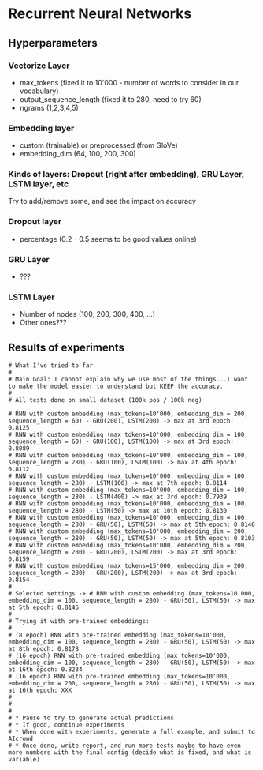 # Recurrent Neural Networks

## Hyperparameters

### Vectorize Layer

* max_tokens (fixed it to 10'000 - number of words to consider in our vocabulary)
* output_sequence_length (fixed it to 280, need to try 60)
* ngrams (1,2,3,4,5)

### Embedding layer

* custom (trainable) or preprocessed (from GloVe)
* embedding_dim (64, 100, 200, 300)

### Kinds of layers: Dropout (right after embedding), GRU Layer, LSTM layer, etc

Try to add/remove some, and see the impact on accuracy

### Dropout layer

* percentage (0.2 - 0.5 seems to be good values online)

### GRU Layer

* ???

### LSTM Layer

* Number of nodes (100, 200, 300, 400, ...)
* Other ones???

## Results of experiments

```shell
# What I've tried to far
#
# Main Goal: I cannot explain why we use most of the things...I want to make the model easier to understand but KEEP the accuracy.
#
# All tests done on small dataset (100k pos / 100k neg)

# RNN with custom embedding (max_tokens=10'000, embedding_dim = 200, sequence_length = 60) - GRU(200), LSTM(200) -> max at 3rd epoch: 0.8125
# RNN with custom embedding (max_tokens=10'000, embedding_dim = 100, sequence_length = 60) - GRU(100), LSTM(100) -> max at 3rd epoch: 0.8089
# RNN with custom embedding (max_tokens=10'000, embedding_dim = 100, sequence_length = 280) - GRU(100), LSTM(100) -> max at 4th epoch: 0.8112
# RNN with custom embedding (max_tokens=10'000, embedding_dim = 100, sequence_length = 280) - LSTM(100) -> max at 7th epoch: 0.8114
# RNN with custom embedding (max_tokens=10'000, embedding_dim = 100, sequence_length = 280) - LSTM(400) -> max at 3rd epoch: 0.7939
# RNN with custom embedding (max_tokens=10'000, embedding_dim = 100, sequence_length = 280) - LSTM(50) -> max at 10th epoch: 0.8130
# RNN with custom embedding (max_tokens=10'000, embedding_dim = 100, sequence_length = 280) - GRU(50), LSTM(50) -> max at 5th epoch: 0.8146
# RNN with custom embedding (max_tokens=10'000, embedding_dim = 200, sequence_length = 280) - GRU(50), LSTM(50) -> max at 5th epoch: 0.8103
# RNN with custom embedding (max_tokens=10'000, embedding_dim = 200, sequence_length = 280) - GRU(200), LSTM(200) -> max at 3rd epoch: 0.8159
# RNN with custom embedding (max_tokens=15'000, embedding_dim = 200, sequence_length = 280) - GRU(200), LSTM(200) -> max at 3rd epoch: 0.8154
#
# Selected settings -> # RNN with custom embedding (max_tokens=10'000, embedding_dim = 100, sequence_length = 280) - GRU(50), LSTM(50) -> max at 5th epoch: 0.8146
#
# Trying it with pre-trained embeddings:
#
# (8 epoch) RNN with pre-trained embedding (max_tokens=10'000, embedding_dim = 100, sequence_length = 280) - GRU(50), LSTM(50) -> max at 8th epoch: 0.8178
# (16 epoch) RNN with pre-trained embedding (max_tokens=10'000, embedding_dim = 100, sequence_length = 280) - GRU(50), LSTM(50) -> max at 16th epoch: 0.8234
# (16 epoch) RNN with pre-trained embedding (max_tokens=10'000, embedding_dim = 200, sequence_length = 280) - GRU(50), LSTM(50) -> max at 16th epoch: XXX
#
#
# 
# * Pause to try to generate actual predictions
# * If good, continue experiments
# * When done with experiments, generate a full example, and submit to AIcrowd
# * Once done, write report, and run more tests maybe to have even more numbers with the final config (decide what is fixed, and what is variable)
```
